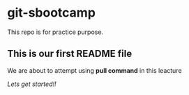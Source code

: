 # git-sbootcamp
This repo is for practice purpose.
## This is our first README file
We are about to attempt using **pull command** in this leacture

*Lets get started!!*
